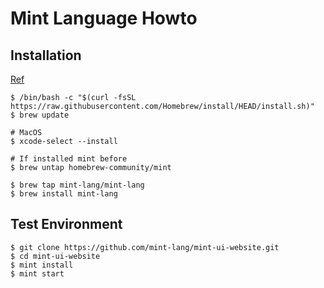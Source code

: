 # Mint Language Howto

## Installation

[Ref](https://mint-lang.com/install)

```
$ /bin/bash -c "$(curl -fsSL https://raw.githubusercontent.com/Homebrew/install/HEAD/install.sh)"
$ brew update

# MacOS
$ xcode-select --install

# If installed mint before
$ brew untap homebrew-community/mint

$ brew tap mint-lang/mint-lang
$ brew install mint-lang
```

## Test Environment

```
$ git clone https://github.com/mint-lang/mint-ui-website.git
$ cd mint-ui-website
$ mint install
$ mint start
```

